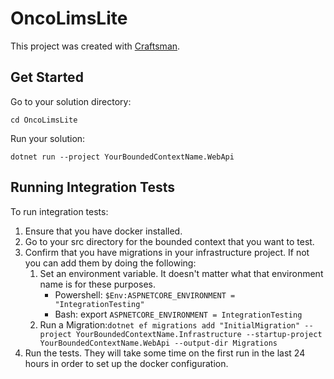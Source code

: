 # OncoLimsLite

This project was created with [Craftsman](https://github.com/pdevito3/craftsman).

## Get Started

Go to your solution directory:

```shell
cd OncoLimsLite
```

Run your solution:

```shell
dotnet run --project YourBoundedContextName.WebApi
```

## Running Integration Tests
To run integration tests:

1. Ensure that you have docker installed.
2. Go to your src directory for the bounded context that you want to test.
3. Confirm that you have migrations in your infrastructure project. If not you can add them by doing the following:
    1. Set an environment variable. It doesn't matter what that environment name is for these purposes.
        - Powershell: `$Env:ASPNETCORE_ENVIRONMENT = "IntegrationTesting"`
        - Bash: export `ASPNETCORE_ENVIRONMENT = IntegrationTesting`
    2. Run a Migration:`dotnet ef migrations add "InitialMigration" --project YourBoundedContextName.Infrastructure --startup-project YourBoundedContextName.WebApi --output-dir Migrations`
4. Run the tests. They will take some time on the first run in the last 24 hours in order to set up the docker configuration.

